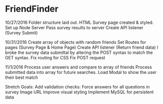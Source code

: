 # FriendFinder

10/27/2016
Folder structure laid out.
HTML Survey page created & styled.
Set up Node Server
Pass survey results to server
Create API listener (Survey Submit)


10/31/2016
Create array of objects with random friends
Set Routes for pages (Survey Page & Home Page)
Create API listener (Return friend data)
I broke the survey data submittal by altering the POST syntax to match the GET syntax.
Fix routing for CSS
Fix POST request


11/1/2016
Process user answers and compare to array of friends
Process submitted data into array for future searches.
Load Modal to show the user their best match


Stretch Goals:
Add validation checks:
  Force answers for all questions in survey
  Image URL
Improve visual styling
Implement MySQL for persistent data